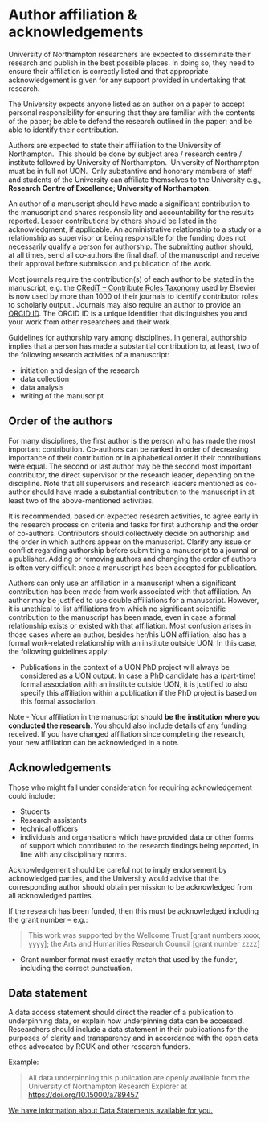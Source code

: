 # Author affiliation &amp; acknowledgements

University of Northampton researchers are expected to disseminate their research and publish in the best possible places. In doing so, they need to ensure their affiliation is correctly listed and that appropriate acknowledgement is given for any support provided in undertaking that research.

The University expects anyone listed as an author on a paper to accept personal responsibility for ensuring that they are familiar with the contents of the paper; be able to defend the research outlined in the paper; and be able to identify their contribution.

Authors are expected to state their affiliation to the University of Northampton.  This should be done by subject area / research centre / institute followed by University of Northampton.  University of Northampton must be in full not UON.  Only substantive and honorary members of staff and students of the University can affiliate themselves to the University e.g., **Research Centre of Excellence; University of Northampton**.

An author of a manuscript should have made a significant contribution to the manuscript and shares responsibility and accountability for the results reported. Lesser contributions by others should be listed in the acknowledgment, if applicable. An administrative relationship to a study or a relationship as supervisor or being responsible for the funding does not necessarily qualify a person for authorship. The submitting author should, at all times, send all co-authors the final draft of the manuscript and receive their approval before submission and publication of the work.

Most journals require the contribution(s) of each author to be stated in the manuscript, e.g. the [CRediT – Contribute Roles Taxonomy](https://casrai.org/credit/) used by Elsevier is now used by more than 1000 of their journals to identify contributor roles to scholarly output . Journals may also require an author to provide an [ORCID ID](https://orcid.org/). The ORCID ID is a unique identifier that distinguishes you and your work from other researchers and their work.

Guidelines for authorship vary among disciplines. In general, authorship implies that a person has made a substantial contribution to, at least, two of the following research activities of a manuscript:

- initiation and design of the research
- data collection
- data analysis
- writing of the manuscript

## Order of the authors

For many disciplines, the first author is the person who has made the most important contribution. Co-authors can be ranked in order of decreasing importance of their contribution or in alphabetical order if their contributions were equal. The second or last author may be the second most important contributor, the direct supervisor or the research leader, depending on the discipline. Note that all supervisors and research leaders mentioned as co-author should have made a substantial contribution to the manuscript in at least two of the above-mentioned activities.

It is recommended, based on expected research activities, to agree early in the research process on criteria and tasks for first authorship and the order of co-authors. Contributors should collectively decide on authorship and the order in which authors appear on the manuscript. Clarify any issue or conflict regarding authorship before submitting a manuscript to a journal or a publisher. Adding or removing authors and changing the order of authors is often very difficult once a manuscript has been accepted for publication.

Authors can only use an affiliation in a manuscript when a significant contribution has been made from work associated with that affiliation. An author may be justified to use double affiliations for a manuscript. However, it is unethical to list affiliations from which no significant scientific contribution to the manuscript has been made, even in case a formal relationship exists or existed with that affiliation. Most confusion arises in those cases where an author, besides her/his UON affiliation, also has a formal work-related relationship with an institute outside UON. In this case, the following guidelines apply:

- Publications in the context of a UON PhD project will always be considered as a UON output. In case a PhD candidate has a (part-time) formal association with an institute outside UON, it is justified to also specify this affiliation within a publication if the PhD project is based on this formal association.

Note - Your affiliation in the manuscript should **be the institution where you conducted the research**. You should also include details of any funding received. If you have changed affiliation since completing the research, your new affiliation can be acknowledged in a note.

## Acknowledgements

Those who might fall under consideration for requiring acknowledgement could include:

- Students
- Research assistants
- technical officers
- individuals and organisations which have provided data or other forms of support which contributed to the research findings being reported, in line with any disciplinary norms.

Acknowledgement should be careful not to imply endorsement by acknowledged parties, and the University would advise that the corresponding author should obtain permission to be acknowledged from all acknowledged parties.

If the research has been funded, then this must be acknowledged including the grant number – e.g.:

> This work was supported by the Wellcome Trust \[grant numbers xxxx, yyyy\]; the Arts and Humanities Research Council \[grant number zzzz\]

- Grant number format must exactly match that used by the funder, including the correct punctuation.

## Data statement

A data access statement should direct the reader of a publication to underpinning data, or explain how underpinning data can be accessed. Researchers should include a data statement in their publications for the purposes of clarity and transparency and in accordance with the open data ethos advocated by RCUK and other research funders.

Example:

> All data underpinning this publication are openly available from the University of Northampton Research Explorer at https://doi.org/10.15000/a789457

[We have information about Data Statements available for you.](https://libguides.northampton.ac.uk/datasetsandstatements)
